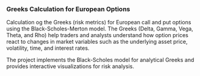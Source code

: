 ### Greeks Calculation for European Options

Calculation og the Greeks (risk metrics) for European call and put options using the Black-Scholes-Merton model. 
The Greeks (Delta, Gamma, Vega, Theta, and Rho) help traders and analysts understand how option prices react to changes in market variables such as the underlying asset price, volatility, time, and interest rates.


The project implements the Black-Scholes model for analytical Greeks and provides interactive visualizations for risk analysis.
